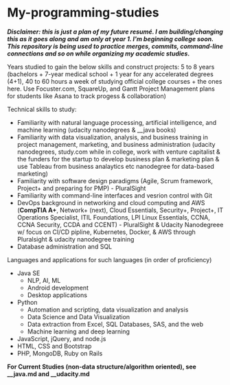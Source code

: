# My-programming-studies

***Disclaimer: this is just a plan of my future resumé. I am building/changing this as it goes along and am only at year 1. I'm beginning college soon. This repository is being used to practice merges, commits, command-line connections and so on while organizing my academic studies.***

Years studied to gain the below skills and construct projects: 5 to 8 years (bachelors + 7-year medical school + 1 year for any accelerated degrees (4+1), 40 to 60 hours a week of studying official college courses + the ones here. Use Focuster.com, SquareUp, and Gantt Project Management plans for students like Asana to track progess & collaboration)

Technical skills to study:

- Familiarity with natural language processing, artificial intelligence, and machine learning (udacity nanodegrees & __java books)
- Familiarity with data visualization, analysis, and business training in project management, marketing, and business administration (udacity nanodegrees, study.com while in college, work with venture capitalist & the funders for the startup to develop business plan & marketing plan & use Tableau from business analaytics etc nanodegree for data-based marketing)
- Familiarity with software design paradigms (Agile, Scrum framework, Project+ and preparing for PMP) - PluralSight
- Familiarity with command-line interfaces and vesrion control with Git
- DevOps background in networking and cloud computing and AWS (**CompTIA A+**, Network+ (next), Cloud Essentials, Security+, Project+, IT Operations Specialist, ITIL Foundations, LPI Linux Essentials, CCNA, CCNA Security, CCDA and CCENT) - PluralSight & Udacity Nanodegreee w/ focus on CI/CD pipline, Kubernetes, Docker, & AWS through Pluralsight & udacity nanodegree training
- Database administration and SQL


Languages and applications for such languages (in order of proficiency)
 - Java SE
   * NLP, AI, ML
   * Android development
   * Desktop applications
 - Python
   * Automation and scripting, data visualization and analysis
   * Data Science and Data Visualization
   * Data extraction from Excel, SQL Databases, SAS, and the web 
   * Machine learning and deep learning
 - JavaScript, jQuery, and node.js
 - HTML, CSS and Bootstrap
 - PHP, MongoDB, Ruby on Rails
 
 **For Current Studies (non-data structure/algorithm oriented), see __java.md and __udacity.md**
 
 
 
